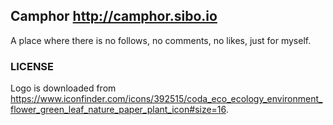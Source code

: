 ## Camphor <http://camphor.sibo.io>

A place where there is no follows, no comments, no likes, just for myself.

### LICENSE

Logo is downloaded from <https://www.iconfinder.com/icons/392515/coda_eco_ecology_environment_flower_green_leaf_nature_paper_plant_icon#size=16>.
